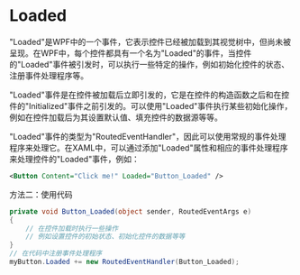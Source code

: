 # Loaded

"Loaded"是WPF中的一个事件，它表示控件已经被加载到其视觉树中，但尚未被呈现。在WPF中，每个控件都具有一个名为"Loaded"的事件，当控件的"Loaded"事件被引发时，可以执行一些特定的操作，例如初始化控件的状态、注册事件处理程序等。

"Loaded"事件是在控件被加载后立即引发的，它是在控件的构造函数之后和在控件的"Initialized"事件之前引发的。可以使用"Loaded"事件执行某些初始化操作，例如在控件加载后为其设置默认值、填充控件的数据源等等。

"Loaded"事件的类型为"RoutedEventHandler"，因此可以使用常规的事件处理程序来处理它。在XAML中，可以通过添加"Loaded"属性和相应的事件处理程序来处理控件的"Loaded"事件，例如：

```xml
<Button Content="Click me!" Loaded="Button_Loaded" />
```

方法二：使用代码
```C#
private void Button_Loaded(object sender, RoutedEventArgs e)
{
    // 在控件加载时执行一些操作
    // 例如设置控件的初始状态、初始化控件的数据等等
}
// 在代码中注册事件处理程序
myButton.Loaded += new RoutedEventHandler(Button_Loaded);
```